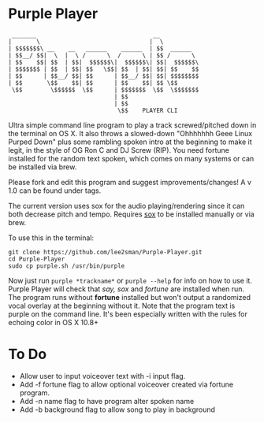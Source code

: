Purple Player 
=============
	 _______                                 __
	|       \                               |  \
	| $$$$$$$\ __    __   ______    ______  | $$  ______
	| $$__/ $$|  \  |  \ /      \  /      \ | $$ /      \
	| $$    $$| $$  | $$|  $$$$$$\|  $$$$$$\| $$|  $$$$$$\
	| $$$$$$$ | $$  | $$| $$   \$$| $$  | $$| $$| $$    $$
	| $$      | $$__/ $$| $$      | $$__/ $$| $$| $$$$$$$$
	| $$       \$$    $$| $$      | $$    $$| $$ \$$
	 \$$        \$$$$$$  \$$      | $$$$$$$  \$$  \$$$$$$$
	                              | $$
	                              | $$
	                               \$$    PLAYER CLI

Ultra simple command line program to play a track screwed/pitched down in the terminal on OS X. It also throws a slowed-down "Ohhhhhhh Geee Linux Purped Down" plus some rambling spoken intro at the beginning to make it legit, in the style of OG Ron C and DJ Screw (RIP). You need fortune installed for the random text spoken, which comes on many systems or can be installed via brew.

Please fork and edit this program and suggest improvements/changes!
A v 1.0 can be found under tags.

The current version uses sox for the audio playing/rendering since it can both decrease pitch and tempo. Requires [sox](http://sox.sourceforge.net/) to be installed manually or via brew.

To use this in the terminal:

```
git clone https://github.com/lee2sman/Purple-Player.git
cd Purple-Player
sudo cp purple.sh /usr/bin/purple
```

Now just run `purple *trackname*` or `purple --help` for info on how to use it. Purple Player will check that *say, sox* and *fortune* are installed when run. The program runs without **fortune** installed but won't output a randomized vocal overlay at the beginning without it. Note that the program text is purple on the command line. It's been especially written with the rules for echoing color in OS X 10.8+

To Do
=====
*  Allow user to input voiceover text with -i input flag.
*  Add -f fortune flag to allow optional voiceover created via fortune program.
*  Add -n name flag to have program alter spoken name
*  Add -b background flag to allow song to play in background
